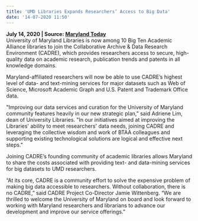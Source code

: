 ```yaml
---
title: 'UMD Libraries Expands Researchers’ Access to Big Data'
date: '14-07-2020 11:50'
---
```


**July 14, 2020 | Source: [Maryland Today](https://today.umd.edu/briefs/umd-libraries-expands-researchers-access-big-data-5e707af4-93e8-4d40-9fd6-fb1d1993cec5)**  
University of Maryland Libraries is now among 10 Big Ten Academic Alliance libraries to join the Collaborative Archive & Data Research Environment (CADRE), which provides researchers access to secure, high-quality data on academic research, publication trends and patents in all knowledge domains. 

Maryland-affiliated researchers will now be able to use CADRE’s highest level of data- and text-mining services for major datasets such as Web of Science, Microsoft Academic Graph and U.S. Patent and Trademark Office data.

"Improving our data services and curation for the University of Maryland community features heavily in our new strategic plan," said Adriene Lim, dean of University Libraries. "In our initiatives aimed at improving the Libraries' ability to meet researchers' data needs, joining CADRE and leveraging the collective wisdom and work of BTAA colleagues and supporting existing technological solutions are logical and effective next steps."

Joining CADRE’s founding community of academic libraries allows Maryland to share the costs associated with providing text- and data-mining services for big datasets to UMD researchers.

“At its core, CADRE is a community effort to solve the expensive problem of making big data accessible to researchers. Without collaboration, there is no CADRE,” said CADRE Project Co-Director Jamie Wittenberg. “We are thrilled to welcome the University of Maryland on board and look forward to working with Maryland researchers and librarians to advance our development and improve our service offerings.”